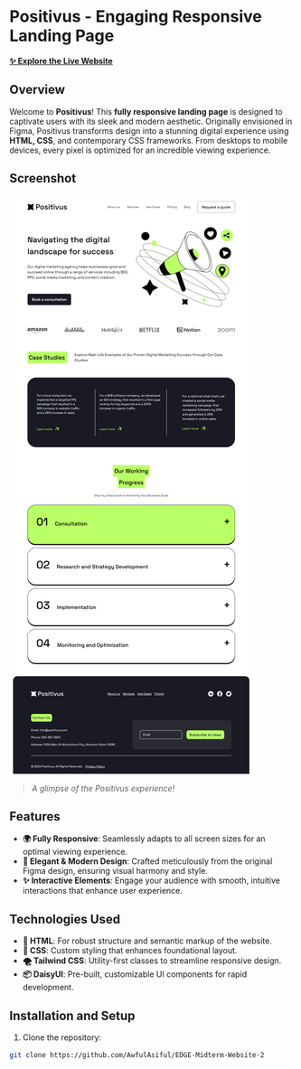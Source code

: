 # Positivus - Engaging Responsive Landing Page

[**✨ Explore the Live Website**](https://awfulasiful.github.io/EDGE-Midterm-Website-2/)

## Overview

Welcome to **Positivus**! This **fully responsive landing page** is designed to captivate users with its sleek and modern aesthetic. Originally envisioned in Figma, Positivus transforms design into a stunning digital experience using **HTML, CSS**, and contemporary CSS frameworks. From desktops to mobile devices, every pixel is optimized for an incredible viewing experience.

## Screenshot

![Positivus Landing Page Screenshot](/desktop/ss.png)

> *A glimpse of the Positivus experience!*

## Features

- **🌍 Fully Responsive**: Seamlessly adapts to all screen sizes for an optimal viewing experience.
- **🎨 Elegant & Modern Design**: Crafted meticulously from the original Figma design, ensuring visual harmony and style.
- **✨ Interactive Elements**: Engage your audience with smooth, intuitive interactions that enhance user experience.

## Technologies Used

- **🔗 HTML**: For robust structure and semantic markup of the website.
- **🎨 CSS**: Custom styling that enhances foundational layout.
- **🌪️ Tailwind CSS**: Utility-first classes to streamline responsive design.
- **📦 DaisyUI**: Pre-built, customizable UI components for rapid development.

## Installation and Setup

1. Clone the repository:

```bash
git clone https://github.com/AwfulAsiful/EDGE-Midterm-Website-2
